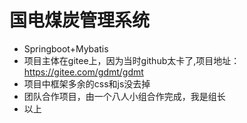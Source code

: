 # 国电煤炭管理系统
 - Springboot+Mybatis
 - 项目主体在gitee上，因为当时github太卡了,项目地址：https://gitee.com/gdmt/gdmt
 - 项目中框架多余的css和js没去掉
 - 团队合作项目，由一个八人小组合作完成，我是组长
 - 以上

